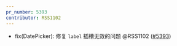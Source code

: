 ```yaml
---
pr_number: 5393
contributor: RSS1102
---
```


- fix(DatePicker): 修复 `label` 插槽无效的问题 @RSS1102 ([#5393](https://github.com/Tencent/tdesign-vue-next/pull/5393))
